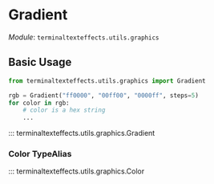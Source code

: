 # Gradient

*Module*: `terminaltexteffects.utils.graphics`

## Basic Usage

```python
from terminaltexteffects.utils.graphics import Gradient

rgb = Gradient("ff0000", "00ff00", "0000ff", steps=5)
for color in rgb:
    # color is a hex string
    ...
```

::: terminaltexteffects.utils.graphics.Gradient

### Color TypeAlias

::: terminaltexteffects.utils.graphics.Color
